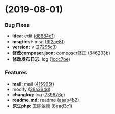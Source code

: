 #  (2019-08-01)


### Bug Fixes

* **idea:** edit ([d8884d1](https://github.com/stefein/submail-sdk/commit/d8884d1))
* **msg/test:** msg ([6f2ce8f](https://github.com/stefein/submail-sdk/commit/6f2ce8f))
* **version:** v ([27295c3](https://github.com/stefein/submail-sdk/commit/27295c3))
* **修改composer.json:** composer修正 ([846233b](https://github.com/stefein/submail-sdk/commit/846233b))
* **修改发布日志:** log ([1ccc7be](https://github.com/stefein/submail-sdk/commit/1ccc7be))


### Features

* **mail:** mail ([415905f](https://github.com/stefein/submail-sdk/commit/415905f))
* modify ([39a364d](https://github.com/stefein/submail-sdk/commit/39a364d))
* **changlog:** log ([739676c](https://github.com/stefein/submail-sdk/commit/739676c))
* **readme.md:** readme ([aaab4b2](https://github.com/stefein/submail-sdk/commit/aaab4b2))
* **原生php:** 去除依赖 ([8ead3c1](https://github.com/stefein/submail-sdk/commit/8ead3c1))



